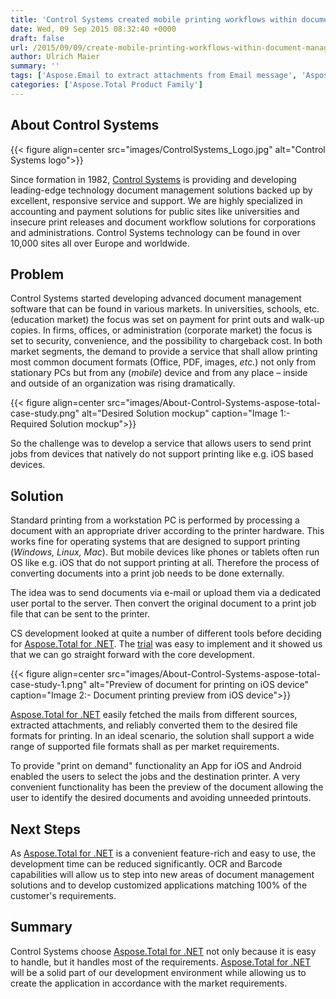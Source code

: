 ```yaml
---
title: 'Control Systems created mobile printing workflows within document management systems using APIs'
date: Wed, 09 Sep 2015 08:32:40 +0000
draft: false
url: /2015/09/09/create-mobile-printing-workflows-within-document-management-systems-using-apis/
author: Ulrich Maier
summary: ''
tags: ['Aspose.Email to extract attachments from Email message', 'Aspose.Total', 'Extract attachments from Email Message', 'MS Word document printing using Aspose.Words for .NET', 'Print PDF files using Aspose.PDF for .NET', 'Print Word Excel files from iOS device', 'Print Word documents using Aspose.Words for .NET', 'Printing MS Office files from Mobile device', 'Success Stories']
categories: ['Aspose.Total Product Family']
---
```


## About Control Systems



{{< figure align=center src="images/ControlSystems_Logo.jpg" alt="Control Systems logo">}}


Since formation in 1982, [Control Systems][1] is providing and developing leading-edge technology document management solutions backed up by excellent, responsive service and support. We are highly specialized in accounting and payment solutions for public sites like universities and insecure print releases and document workflow solutions for corporations and administrations. Control Systems technology can be found in over 10,000 sites all over Europe and worldwide.

## Problem

Control Systems started developing advanced document management software that can be found in various markets. In universities, schools, etc. (education market) the focus was set on payment for print outs and walk-up copies. In firms, offices, or administration (corporate market) the focus is set to security, convenience, and the possibility to chargeback cost. In both market segments, the demand to provide a service that shall allow printing most common document formats (Office, PDF, images, _etc._) not only from stationary PCs but from any (_mobile_) device and from any place – inside and outside of an organization was rising dramatically.



{{< figure align=center src="images/About-Control-Systems-aspose-total-case-study.png" alt="Desired Solution mockup" caption="Image 1:- Required Solution mockup">}}


So the challenge was to develop a service that allows users to send print jobs from devices that natively do not support printing like e.g. iOS based devices.

## Solution

Standard printing from a workstation PC is performed by processing a document with an appropriate driver according to the printer hardware. This works fine for operating systems that are designed to support printing (_Windows, Linux, Mac_). But mobile devices like phones or tablets often run OS like e.g. iOS that do not support printing at all. Therefore the process of converting documents into a print job needs to be done externally.

The idea was to send documents via e-mail or upload them via a dedicated user portal to the server. Then convert the original document to a print job file that can be sent to the printer.

CS development looked at quite a number of different tools before deciding for [Aspose.Total for .NET][2]. The [trial][3] was easy to implement and it showed us that we can go straight forward with the core development.



{{< figure align=center src="images/About-Control-Systems-aspose-total-case-study-1.png" alt="Preview of document for printing on iOS device" caption="Image 2:- Document printing preview from iOS device">}}


[Aspose.Total for .NET][4] easily fetched the mails from different sources, extracted attachments, and reliably converted them to the desired file formats for printing. In an ideal scenario, the solution shall support a wide range of supported file formats shall as per market requirements.

To provide "print on demand" functionality an App for iOS and Android enabled the users to select the jobs and the destination printer. A very convenient functionality has been the preview of the document allowing the user to identify the desired documents and avoiding unneeded printouts.

## Next Steps

As [Aspose.Total for .NET][5] is a convenient feature-rich and easy to use, the development time can be reduced significantly. OCR and Barcode capabilities will allow us to step into new areas of document management solutions and to develop customized applications matching 100% of the customer's requirements.

## Summary

Control Systems choose [Aspose.Total for .NET][6] not only because it is easy to handle, but it handles most of the requirements. [Aspose.Total for .NET][7] will be a solid part of our development environment while allowing us to create the application in accordance with the market requirements.




[1]: https://control-systems.de/home
[2]: https://products.aspose.com/total/net
[3]: https://downloads.aspose.com/total/net
[4]: https://products.aspose.com/total/net
[5]: https://products.aspose.com/total/net
[6]: https://products.aspose.com/total/net
[7]: https://products.aspose.com/total/net




